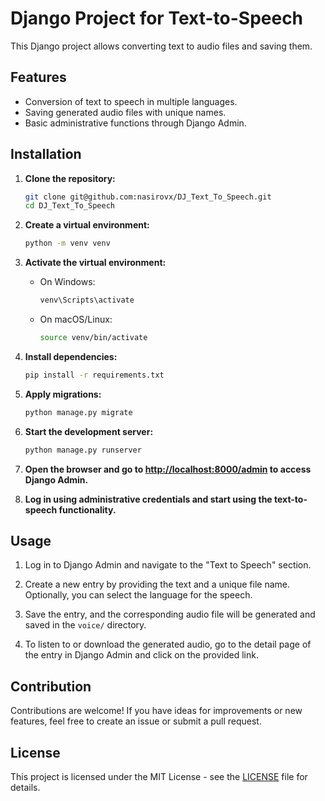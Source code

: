 # Django Project for Text-to-Speech  
 
This Django project allows converting text to audio files and saving them.

## Features  

- Conversion of text to speech in multiple languages.
- Saving generated audio files with unique names. 
- Basic administrative functions through Django Admin.
 
## Installation  
 
1. **Clone the repository:** 

    ```bash
    git clone git@github.com:nasirovx/DJ_Text_To_Speech.git
    cd DJ_Text_To_Speech
    ```

2. **Create a virtual environment:**

    ```bash
    python -m venv venv  
    ```

3. **Activate the virtual environment:**

    - On Windows: 
 
        ```bash
        venv\Scripts\activate
        ```

    - On macOS/Linux:

        ```bash
        source venv/bin/activate
        ```

4. **Install dependencies:**

    ```bash
    pip install -r requirements.txt
    ```

5. **Apply migrations:**

    ```bash
    python manage.py migrate
    ```

6. **Start the development server:**

    ```bash
    python manage.py runserver
    ```

7. **Open the browser and go to [http://localhost:8000/admin](http://localhost:8000/admin) to access Django Admin.**

8. **Log in using administrative credentials and start using the text-to-speech functionality.**

## Usage

1. Log in to Django Admin and navigate to the "Text to Speech" section.

2. Create a new entry by providing the text and a unique file name. Optionally, you can select the language for the speech.

3. Save the entry, and the corresponding audio file will be generated and saved in the `voice/` directory.

4. To listen to or download the generated audio, go to the detail page of the entry in Django Admin and click on the provided link.

## Contribution

Contributions are welcome! If you have ideas for improvements or new features, feel free to create an issue or submit a pull request.

## License

This project is licensed under the MIT License - see the [LICENSE](LICENSE) file for details.
